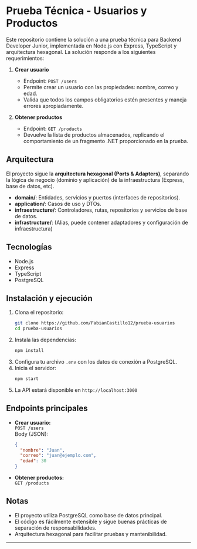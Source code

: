 # Prueba Técnica - Usuarios y Productos

Este repositorio contiene la solución a una prueba técnica para Backend Developer Junior, implementada en Node.js con Express, TypeScript y arquitectura hexagonal. La solución responde a los siguientes requerimientos:

1. **Crear usuario**
   - Endpoint: `POST /users`
   - Permite crear un usuario con las propiedades: nombre, correo y edad.
   - Valida que todos los campos obligatorios estén presentes y maneja errores apropiadamente.

2. **Obtener productos**
   - Endpoint: `GET /products`
   - Devuelve la lista de productos almacenados, replicando el comportamiento de un fragmento .NET proporcionado en la prueba.

## Arquitectura

El proyecto sigue la **arquitectura hexagonal (Ports & Adapters)**, separando la lógica de negocio (dominio y aplicación) de la infraestructura (Express, base de datos, etc).

- **domain/**: Entidades, servicios y puertos (interfaces de repositorios).
- **application/**: Casos de uso y DTOs.
- **infraestructure/**: Controladores, rutas, repositorios y servicios de base de datos.
- **infrastructure/**: (Alias, puede contener adaptadores y configuración de infraestructura)

## Tecnologías
- Node.js
- Express
- TypeScript
- PostgreSQL

## Instalación y ejecución

1. Clona el repositorio:
   ```bash
   git clone https://github.com/FabianCastillo12/prueba-usuarios
   cd prueba-usuarios
   ```
2. Instala las dependencias:
   ```bash
   npm install
   ```
3. Configura tu archivo `.env` con los datos de conexión a PostgreSQL.
4. Inicia el servidor:
   ```bash
   npm start
   ```
5. La API estará disponible en `http://localhost:3000`

## Endpoints principales

- **Crear usuario:**  
  `POST /users`  
  Body (JSON):
  ```json
  {
    "nombre": "Juan",
    "correo": "juan@ejemplo.com",
    "edad": 30
  }
  ```

- **Obtener productos:**  
  `GET /products`

## Notas
- El proyecto utiliza PostgreSQL como base de datos principal.
- El código es fácilmente extensible y sigue buenas prácticas de separación de responsabilidades.
- Arquitectura hexagonal para facilitar pruebas y mantenibilidad.

---

